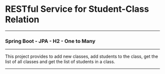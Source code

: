 # RESTful Service for Student-Class Relation
___
### Spring Boot - JPA - H2 - One to Many

---
This project provides to add new classes, add students to the class, get the list of all classes and get the list of students in a class.
___
